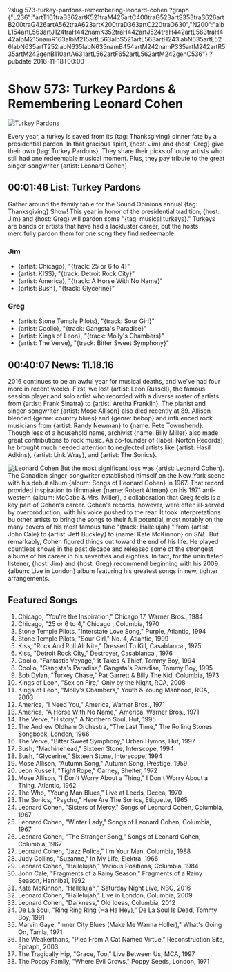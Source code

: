 ?slug 573-turkey-pardons-remembering-leonard-cohen
?graph {"L236":"artT161traB362artK521traM425artC400traG523artS353traS626artB200traG426artA562traA623artK200traD363artC220traO630","N200":"albL154artL563artJ124traH442namK352traH442artJ524traH442artL563traH442albM215namR163albM215artL563albS521artL563artH243labN635artL526labN635artT252labN635labN635namB454artM242namP335artM242artR535artM242genB110artA631artL562artF652artL562artM242genC536"}
?pubdate 2016-11-18T00:00

# Show 573: Turkey Pardons & Remembering Leonard Cohen

![Turkey Pardons](//static.soundopinions.org/images/2016/turkeypardon_web.jpg)

Every year, a turkey is saved from its {tag: Thanksgiving} dinner fate by a presidential pardon. In that gracious spirit,  {host: Jim} and {host: Greg} give their own {tag: Turkey Pardons}. They share their picks of lousy artists who still had one redeemable musical moment. Plus, they pay tribute to the great singer-songwriter {artist: Leonard Cohen}.


## 00:01:46 List: Turkey Pardons
Gather around the family table for the Sound Opinions annual {tag: Thanksgiving} Show! This year in honor of the presidential tradition, {host: Jim} and {host: Greg} will pardon some "{tag: musical turkeys}." Turkeys are bands or artists that have had a lackluster career, but the hosts mercifully pardon them for one song they find redeemable. 

### Jim
- {artist: Chicago}, "{track: 25 or 6 to 4}"
- {artist: KISS}, "{track: Detroit Rock City}"
- {artist: America}, "{track: A Horse With No Name}"
- {artist: Bush}, "{track: Glycerine}"

### Greg
- {artist: Stone Temple Pilots}, "{track: Sour Girl}"
- {artist: Coolio}, "{track: Gangsta's Paradise}"
- {artist: Kings of Leon}, "{track: Molly's Chambers}"
- {artist: The Verve}, "{track: Bitter Sweet Symphony}"

## 00:40:07 News: 11.18.16
2016 continues to be an awful year for musical deaths, and we've had four more in recent weeks. First, we lost {artist: Leon Russell}, the famous session player and solo artist who recorded with a diverse roster of artists from {artist: Frank Sinatra} to {artist: Aretha Franklin}. The pianist and singer-songwriter {artist: Mose Allison} also died recently at 89. Allison blended {genre: country blues} and {genre: bebop} and influenced rock musicians from {artist: Randy Newman} to {name: Pete Townshend}. Though less of a household name, archivist {name: Billy Miller} also made great contributions to rock music. As co-founder of {label: Norton Records}, he brought much needed attention to neglected artists like {artist: Hasil Adkins}, {artist: Link Wray}, and {artist: The Sonics}.

![Leonard Cohen](//static.soundopinions.org/images/2016/leonardcohen.jpg)
But the most significant loss was {artist: Leonard Cohen}. The Canadian singer-songwriter established himself on the New York scene with his debut album {album: Songs of Leonard Cohen} in 1967. That record provided inspiration to filmmaker {name: Robert Altman} on his 1971 anti-western {album: McCabe & Mrs. Miller}, a collaboration that Greg feels is a key part of Cohen's career. Cohen's records, however, were often ill-served by overproduction, with his voice pushed to the rear. It took interpretations bu other artists to bring the songs to their full potential, most notably on the many covers of his most famous tune "{track: Hallelujah}," from {artist: John Cale} to {artist: Jeff Buckley} to {name: Kate McKinnon} on *SNL*. But remarkably, Cohen figured things out toward the end of his life. He played countless shows in the past decade and released some of the strongest albums of his career in his seventies and eighties. In fact, for the uninitiated listener, {host: Jim} and {host: Greg} recommend beginning with his 2009 {album: Live in London} album featuring his greatest songs in new, tighter arrangements.


## Featured Songs

1. Chicago, "You're the Inspiration," Chicago 17, Warner Bros., 1984
1. Chicago, "25 or 6 to 4," Chicago , Columbia, 1970
1. Stone Temple Pilots, "Interstate Love Song," Purple, Atlantic, 1994
1. Stone Temple Pilots, "Sour Girl," No. 4, Atlantic, 1999
1. Kiss, "Rock And Roll All Nite," Dressed To Kill, Casablanca , 1975
1. Kiss, "Detroit Rock City," Destroyer, Casablanca , 1976
1. Coolio, "Fantastic Voyage," It Takes A Thief, Tommy Boy, 1994
1. Coolio, "Gangsta's Paradise," Gangsta's Paradise, Tommy Boy, 1995
1. Bob Dylan, "Turkey Chase," Pat Garrett & Billy The Kid, Columbia, 1973
1. Kings of Leon, "Sex on Fire," Only by the Night, RCA, 2008
1. Kings of Leon, "Molly's Chambers," Youth & Young Manhood, RCA, 2003
1. America, "I Need You," America, Warner Bros., 1971
1. America, "A Horse With No Name," America, Warner Bros., 1971
1. The Verve, "History," A Northern Soul, Hut, 1995
1. The Andrew Oldham Orchestra, "The Last Time," The Rolling Stones Songbook, London, 1966
1. The Verve, "Bitter Sweet Symphony," Urban Hymns, Hut, 1997
1. Bush, "Machinehead," Sixteen Stone, Interscope, 1994
1. Bush, "Glycerine," Sixteen Stone, Interscope, 1994
1. Mose Allison, "Autumn Song," Autumn Song, Prestige, 1959
1. Leon Russell, "Tight Rope," Carney, Shelter, 1972
1. Mose Allison, "I Don't Worry About a Thing," I Don't Worry About a Thing, Atlantic, 1962
1. The Who, "Young Man Blues," Live at Leeds, Decca, 1970
1. The Sonics, "Psycho," Here Are The Sonics, Etiquette, 1965
1. Leonard Cohen, "Sisters of Mercy," Songs of Leonard Cohen, Columbia, 1967
1. Leonard Cohen, "Winter Lady," Songs of Leonard Cohen, Columbia, 1967
1. Leonard Cohen, "The Stranger Song," Songs of Leonard Cohen, Columbia, 1967
1. Leonard Cohen, "Jazz Police," I'm Your Man, Columbia, 1988
1. Judy Collins, "Suzanne," In My Life, Elektra, 1966
1. Leonard Cohen, "Hallelujah," Various Positions, Columbia, 1984
1. John Cale, "Fragments of a Rainy Season," Fragments of a Rainy Season, Hannibal, 1992
1. Kate McKinnon, "Hallelujah," Saturday Night Live, NBC, 2016
1. Leonard Cohen, "Hallelujah," Live in London, Columbia, 2009
1. Leonard Cohen, "Darkness," Old Ideas, Columbia, 2012
1. De La Soul, "Ring Ring Ring (Ha Ha Hey)," De La Soul Is Dead, Tommy Boy, 1991
1. Marvin Gaye, "Inner City Blues (Make Me Wanna Holler)," What's Going On, Tamla, 1971
1. The Weakerthans, "Plea From A Cat Named Virtue," Reconstruction Site, Epitaph, 2003
1. The Tragically Hip, "Grace, Too," Live Between Us, MCA, 1997
1. The Poppy Family, "Where Evil Grows," Poppy Seeds, London, 1971

